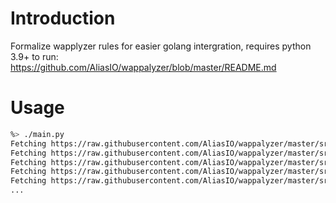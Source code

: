 # Introduction

Formalize wapplyzer rules for easier golang intergration, requires python 3.9+ to run: https://github.com/AliasIO/wappalyzer/blob/master/README.md

# Usage

```bash
%> ./main.py
Fetching https://raw.githubusercontent.com/AliasIO/wappalyzer/master/src/categories.json
Fetching https://raw.githubusercontent.com/AliasIO/wappalyzer/master/src/technologies/_.json
Fetching https://raw.githubusercontent.com/AliasIO/wappalyzer/master/src/technologies/a.json
Fetching https://raw.githubusercontent.com/AliasIO/wappalyzer/master/src/technologies/b.json
Fetching https://raw.githubusercontent.com/AliasIO/wappalyzer/master/src/technologies/c.json
...
```
